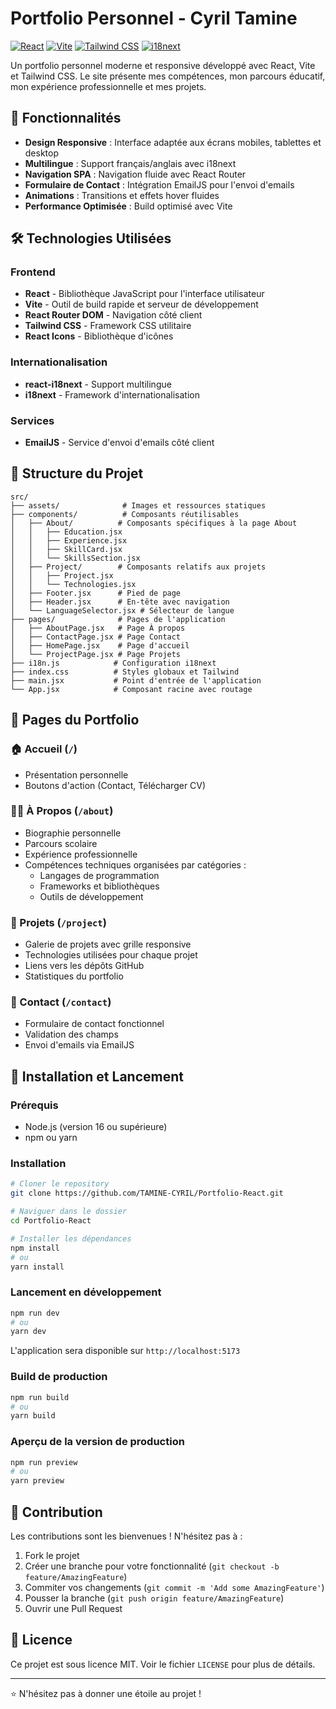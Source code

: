 # Portfolio Personnel - Cyril Tamine

[![React](https://img.shields.io/badge/React-20232A?style=for-the-badge&logo=react&logoColor=61DAFB)](https://reactjs.org/)
[![Vite](https://img.shields.io/badge/Vite-646CFF?style=for-the-badge&logo=vite&logoColor=FFD62E)](https://vitejs.dev/)
[![Tailwind CSS](https://img.shields.io/badge/Tailwind_CSS-38B2AC?style=for-the-badge&logo=tailwind-css&logoColor=white)](https://tailwindcss.com/)
[![i18next](https://img.shields.io/badge/i18next-26A69A?style=for-the-badge&logo=i18next&logoColor=white)](https://www.i18next.com/)

Un portfolio personnel moderne et responsive développé avec React, Vite et Tailwind CSS. Le site présente mes compétences, mon parcours éducatif, mon expérience professionnelle et mes projets.

## 🚀 Fonctionnalités

- **Design Responsive** : Interface adaptée aux écrans mobiles, tablettes et desktop
- **Multilingue** : Support français/anglais avec i18next
- **Navigation SPA** : Navigation fluide avec React Router
- **Formulaire de Contact** : Intégration EmailJS pour l'envoi d'emails
- **Animations** : Transitions et effets hover fluides
- **Performance Optimisée** : Build optimisé avec Vite

## 🛠️ Technologies Utilisées
### Frontend
- **React** - Bibliothèque JavaScript pour l'interface utilisateur
- **Vite** - Outil de build rapide et serveur de développement
- **React Router DOM** - Navigation côté client
- **Tailwind CSS** - Framework CSS utilitaire
- **React Icons** - Bibliothèque d'icônes

### Internationalisation
- **react-i18next** - Support multilingue
- **i18next** - Framework d'internationalisation

### Services
- **EmailJS** - Service d'envoi d'emails côté client

## 📁 Structure du Projet

```
src/
├── assets/              # Images et ressources statiques
├── components/          # Composants réutilisables
│   ├── About/          # Composants spécifiques à la page About
│   │   ├── Education.jsx
│   │   ├── Experience.jsx
│   │   ├── SkillCard.jsx
│   │   └── SkillsSection.jsx
│   ├── Project/        # Composants relatifs aux projets
│   │   ├── Project.jsx
│   │   └── Technologies.jsx
│   ├── Footer.jsx      # Pied de page
│   ├── Header.jsx      # En-tête avec navigation
│   └── LanguageSelector.jsx # Sélecteur de langue
├── pages/              # Pages de l'application
│   ├── AboutPage.jsx   # Page À propos
│   ├── ContactPage.jsx # Page Contact
│   ├── HomePage.jsx    # Page d'accueil
│   └── ProjectPage.jsx # Page Projets
├── i18n.js            # Configuration i18next
├── index.css          # Styles globaux et Tailwind
├── main.jsx           # Point d'entrée de l'application
└── App.jsx            # Composant racine avec routage
```

## 🎨 Pages du Portfolio

### 🏠 Accueil (`/`)
- Présentation personnelle
- Boutons d'action (Contact, Télécharger CV)

### 👨‍💻 À Propos (`/about`)
- Biographie personnelle
- Parcours scolaire
- Expérience professionnelle
- Compétences techniques organisées par catégories :
  - Langages de programmation
  - Frameworks et bibliothèques  
  - Outils de développement

### 💼 Projets (`/project`)
- Galerie de projets avec grille responsive
- Technologies utilisées pour chaque projet
- Liens vers les dépôts GitHub
- Statistiques du portfolio

### 📧 Contact (`/contact`)
- Formulaire de contact fonctionnel
- Validation des champs
- Envoi d'emails via EmailJS

## 🚀 Installation et Lancement

### Prérequis
- Node.js (version 16 ou supérieure)
- npm ou yarn

### Installation
```bash
# Cloner le repository
git clone https://github.com/TAMINE-CYRIL/Portfolio-React.git

# Naviguer dans le dossier
cd Portfolio-React

# Installer les dépendances
npm install
# ou
yarn install
```

### Lancement en développement
```bash
npm run dev
# ou
yarn dev
```

L'application sera disponible sur `http://localhost:5173`

### Build de production
```bash
npm run build
# ou
yarn build
```

### Aperçu de la version de production
```bash
npm run preview
# ou
yarn preview
```


## 🤝 Contribution

Les contributions sont les bienvenues ! N'hésitez pas à :

1. Fork le projet
2. Créer une branche pour votre fonctionnalité (`git checkout -b feature/AmazingFeature`)
3. Commiter vos changements (`git commit -m 'Add some AmazingFeature'`)
4. Pousser la branche (`git push origin feature/AmazingFeature`)
5. Ouvrir une Pull Request

## 📄 Licence

Ce projet est sous licence MIT. Voir le fichier `LICENSE` pour plus de détails.

---

⭐ N'hésitez pas à donner une étoile au projet !
